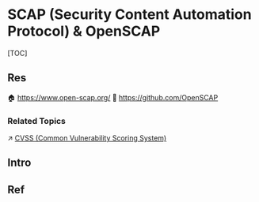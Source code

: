 # SCAP (Security Content Automation Protocol) & OpenSCAP

[TOC]



## Res
🏠 https://www.open-scap.org/
🚧 https://github.com/OpenSCAP


### Related Topics
↗ [CVSS (Common Vulnerability Scoring System)](Vulnerability%20Analysis%20(VA)（漏洞分析）/Vulnerability%20Metrics/CVSS%20(Common%20Vulnerability%20Scoring%20System).md)



## Intro



## Ref
[👍 通用漏洞管理与SCAP]: https://www.fooying.com/common_vulnerability_management_and_scap/

[Security Content Automation Protocol | NIST]: https://csrc.nist.gov/projects/security-content-automation-protocol

[安全内容自动化协议（SCAP）在红帽Linux上的应用 ：安全合规系列4 | 51CTO]: https://blog.51cto.com/u_15061931/2568904
